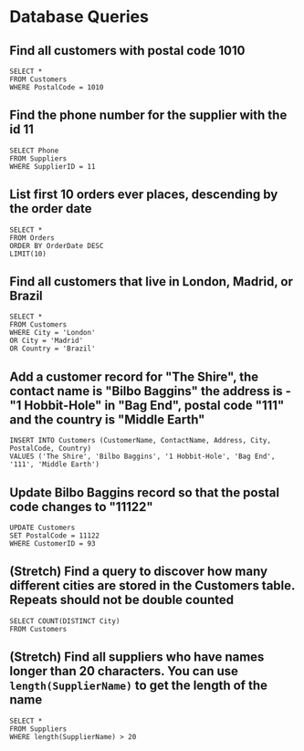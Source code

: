 # Database Queries

## Find all customers with postal code 1010

    SELECT *
    FROM Customers
    WHERE PostalCode = 1010

## Find the phone number for the supplier with the id 11

    SELECT Phone
    FROM Suppliers
    WHERE SupplierID = 11

## List first 10 orders ever places, descending by the order date

    SELECT *
    FROM Orders
    ORDER BY OrderDate DESC
    LIMIT(10)

## Find all customers that live in London, Madrid, or Brazil

    SELECT *
    FROM Customers
    WHERE City = 'London' 
    OR City = 'Madrid' 
    OR Country = 'Brazil'

## Add a customer record for "The Shire", the contact name is "Bilbo Baggins" the address is -"1 Hobbit-Hole" in "Bag End", postal code "111" and the country is "Middle Earth"

    INSERT INTO Customers (CustomerName, ContactName, Address, City, PostalCode, Country)
    VALUES ('The Shire', 'Bilbo Baggins', '1 Hobbit-Hole', 'Bag End', '111', 'Middle Earth')

## Update Bilbo Baggins record so that the postal code changes to "11122"

    UPDATE Customers
    SET PostalCode = 11122
    WHERE CustomerID = 93

## (Stretch) Find a query to discover how many different cities are stored in the Customers table. Repeats should not be double counted

    SELECT COUNT(DISTINCT City) 
    FROM Customers

## (Stretch) Find all suppliers who have names longer than 20 characters. You can use `length(SupplierName)` to get the length of the name

    SELECT *
    FROM Suppliers
    WHERE length(SupplierName) > 20 
